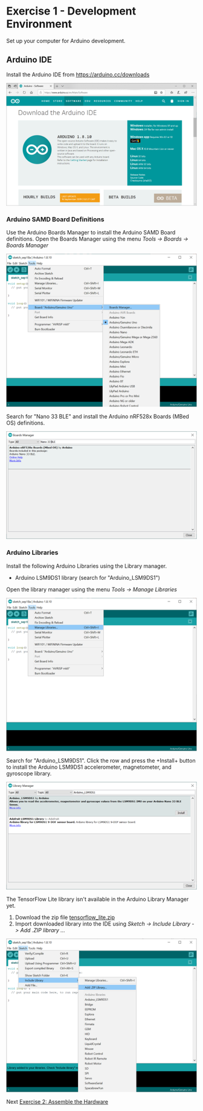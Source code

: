 # Exercise 1 - Development Environment

Set up your computer for Arduino development.

## Arduino IDE
Install the Arduino IDE from https://arduino.cc/downloads

![Arduino IDE Download](../images/ArduinoIDE.png)
        
### Arduino SAMD Board Definitions
Use the Arduino Boards Manager to install the Arduino SAMD Board definitions. Open the Boards Manager using the menu _Tools -> Boards -> Boards Manager_

![Arduino Boards Manager](../images/BoardManager-Menu.png)

Search for "Nano 33 BLE" and install the Arduino nRF528x Boards (MBed OS) definitions.

![Arduino nRF528x Board Definitions](../images/BoardsManager.png)
        
### Arduino Libraries        
Install the following Arduino Libraries using the Library manager. 

* Arduino LSM9DS1 library (search for "Arduino_LSM9DS1")

Open the library manager using the menu _Tools ->  Manage Libraries_

![Arduino Library Manager Menu](../images/ManageLibraries.png)

Search for "Arduino_LSM9DS1". Click the row and press the +Install+ button to install the Arduino LSM9DS1 accelerometer, magnetometer, and gyroscope library. 

![Arduino LSM9DS1 library](../images/library-arduinolsm9ds1.png)

The TensorFlow Lite library isn't available in the Arduino Library Manager yet.

1. Download the zip file [tensorflow_lite.zip](https://storage.googleapis.com/tensorflow-nightly/github/tensorflow/tensorflow/lite/experimental/micro/tools/make/gen/arduino_x86_64/prj/tensorflow_lite.zip)
2. Import downloaded library into the IDE using _Sketch -> Include Library -> Add .ZIP library ..._

![Importing Tensor Flow Lite Library from ZIP file](../images/ImportZipLibrary.png)


Next [Exercise 2: Assemble the Hardware](exercise2.md)